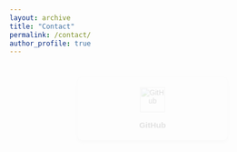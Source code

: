 ```yaml
---
layout: archive
title: "Contact"
permalink: /contact/
author_profile: true
---
```


<div class="contact-section">
  
  <!-- GitHub Card -->
  <div class="contact-card animated-card" style="--delay: 0;">
    <img src="https://img.icons8.com/material-outlined/48/000000/github.png" alt="GitHub" class="icon">
    <a href="https://github.com/Amirreza81" target="_blank" class="contact-link">GitHub</a>
  </div>

  <!-- LinkedIn Card -->
  <div class="contact-card animated-card" style="--delay: 1;">
    <img src="https://img.icons8.com/ios-glyphs/48/000000/linkedin.png" alt="LinkedIn" class="icon">
    <a href="https://www.linkedin.com/in/amirreza-azari-2b3a13229/" target="_blank" class="contact-link">LinkedIn</a>
  </div>

  <!-- Telegram Card -->
  <div class="contact-card animated-card" style="--delay: 2;">
    <img src="https://img.icons8.com/ios-filled/48/000000/telegram-app.png" alt="Telegram" class="icon">
    <a href="https://t.me/AmirReza_Azari" target="_blank" class="contact-link">Telegram</a>
  </div>

  <!-- Instagram Card -->
  <!-- <div class="contact-card animated-card" style="--delay: 3;">
    <img src="https://img.icons8.com/ios-filled/48/000000/instagram-new.png" alt="Instagram" class="icon">
    <a href="https://instagram.com/amirrezaazari_" target="_blank" class="contact-link">Instagram</a>
  </div> -->

  <!-- Music Channel Card -->
  <!-- <div class="contact-card animated-card" style="--delay: 4;">
    <img src="https://img.icons8.com/ios-glyphs/48/000000/music.png" alt="Music Channel" class="icon">
    <a href="https://t.me/avayeamir" target="_blank" class="contact-link">My Music Channel</a>
  </div> -->

</div>

<style>
  /* Contact Section and Card Styles */
  .contact-section {
    display: flex;
    flex-direction: column;
    align-items: center;
    gap: 20px;
    font-family: Arial, sans-serif;
  }

  .contact-card {
    background-color: #f9f9f9;
    border-radius: 8px;
    padding: 20px;
    box-shadow: 0 4px 8px rgba(0, 0, 0, 0.15); /* سایه برای کارت */
    position: relative;
    opacity: 0;
    transform: translateY(20px) scale(0.9); /* موج ورود */
    animation: fadeInWave 0.6s ease-out forwards;
    animation-delay: calc(var(--delay) * 0.5s); /* تاخیر برای هر کارت */
    transition: transform 0.3s ease, background-color 0.3s ease, box-shadow 0.3s ease;
    width: 250px;
    text-align: center;
  }

  .contact-card:hover {
    transform: translateY(-5px) scale(1.03);
    background-color: #e8f5e9;
    box-shadow: 0 6px 12px rgba(0, 0, 0, 0.2); /* سایه بیشتر در hover */
  }

  .contact-link {
    color: #333;
    font-weight: bold;
    text-decoration: none;
    font-size: 1.1em;
    margin-top: 8px;
    display: block;
    transition: color 0.3s ease;
  }

  .contact-link:hover {
    color: #555;
  }

  /* Icon Style */
  .icon {
    width: 48px;
    height: 48px;
    margin-bottom: 8px;
    transition: transform 0.3s ease;
  }

  .icon:hover {
    transform: scale(1.2) rotate(15deg); /* چرخش و بزرگنمایی آیکون */
  }

  /* Fade-in Wave Animation */
  @keyframes fadeInWave {
    0% {
      transform: translateY(20px) scale(0.9);
      opacity: 0;
    }
    100% {
      transform: translateY(0) scale(1);
      opacity: 1;
    }
  }
</style>
